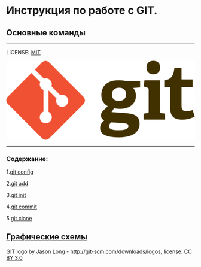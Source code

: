 # Инструкция по работе с GIT. 
## Основные команды

---
LICENSE: [MIT](./licence.md)

![git-logo](./assets/git-logo.png)

---
### Содержание:
1.[git config](./config.md)

2.[git add](./add.md)

3.[git init](./init.md)

4.[git commit](./commit.md)

5.[git clone](./clone.md)

[Графические схемы](./graphic%20schemes.md) 
---

GIT logo by Jason Long - http://git-scm.com/downloads/logos, license: [CC BY 3.0](https://creativecommons.org/licenses/by/3.0/deed.en/)


